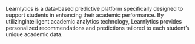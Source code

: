 Learnlytics is a data-based predictive platform specifically designed to support students in enhancing their academic performance. By utilizingintelligent academic analytics technology, Learnlytics provides personalized recommendations and predictions tailored to each student’s unique academic data.
